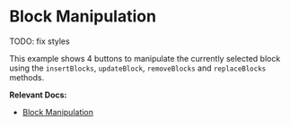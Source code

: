 # Block Manipulation

TODO: fix styles

This example shows 4 buttons to manipulate the currently selected block using the `insertBlocks`, `updateBlock`, `removeBlocks` and `replaceBlocks` methods.

**Relevant Docs:**

- [Block Manipulation](/docs/manipulating-blocks)
